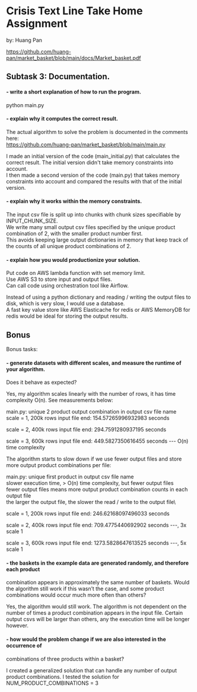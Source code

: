 # Crisis Text Line Take Home Assignment
by: Huang Pan

https://github.com/huang-pan/market_basket/blob/main/docs/Market_basket.pdf

## Subtask 3: Documentation.

#### - write a short explanation of how to run the program.

python main.py

#### - explain why it computes the correct result.

The actual algorithm to solve the problem is documented in the comments here: \
https://github.com/huang-pan/market_basket/blob/main/main.py 

I made an initial version of the code (main_initial.py) that calculates the correct result. The initial version didn't take memory constraints into account.\
I then made a second version of the code (main.py) that takes memory constraints into account and compared the results with that of the initial version.

#### - explain why it works within the memory constraints.

The input csv file is split up into chunks with chunk sizes specifiable by INPUT_CHUNK_SIZE.\
We write many small output csv files specified by the unique product combination of 2, with the smaller product number first.\
   This avoids keeping large output dictionaries in memory that keep track of the counts of all unique product combinations of 2.

#### - explain how you would productionize your solution.

Put code on AWS lambda function with set memory limit.\
Use AWS S3 to store input and output files.\
Can call code using orchestration tool like Airflow.

Instead of using a python dictionary and reading / writing the output files to disk, which is very slow, I would use a database.\
   A fast key value store like AWS Elasticache for redis or AWS MemoryDB for redis would be ideal for storing the output results.

## Bonus

Bonus tasks:

#### - generate datasets with different scales, and measure the runtime of your algorithm.
Does it behave as expected?

Yes, my algorithm scales linearly with the number of rows, it has time complexity O(n). See measurements below:

main.py: unique 2 product output combination in output csv file name\
scale = 1, 200k rows input file
end: 154.57265996932983 seconds

scale = 2, 400k rows input file
end: 294.7591280937195 seconds

scale = 3, 600k rows input file
end: 449.5827350616455 seconds --- O(n) time complexity


The algorithm starts to slow down if we use fewer output files and store more output product combinations per file:

main.py: unique first product in output csv file name\
         slower execution time, > O(n) time complexity, but fewer output files\
         fewer output files means more output product combination counts in each output file\
         the larger the output file, the slower the read / write to the output file\

scale = 1, 200k rows input file
end: 246.62168097496033 seconds

scale = 2, 400k rows input file
end: 709.4775440692902 seconds ---, 3x scale 1

scale = 3, 600k rows input file
end: 1273.5828647613525 seconds ---, 5x scale 1

#### - the baskets in the example data are generated randomly, and therefore each product
combination appears in approximately the same number of baskets. Would the algorithm
still work if this wasn’t the case, and some product combinations would occur much more
often than others?

Yes, the algorithm would still work. The algorithm is not dependent on the number of times 
a product combination appears in the input file. Certain output csvs will be larger than others,
any the execution time will be longer however.

#### - how would the problem change if we are also interested in the occurrence of
combinations of three products within a basket?

I created a generalized solution that can handle any number of output product combinations.
I tested the solution for NUM_PRODUCT_COMBINATIONS = 3
